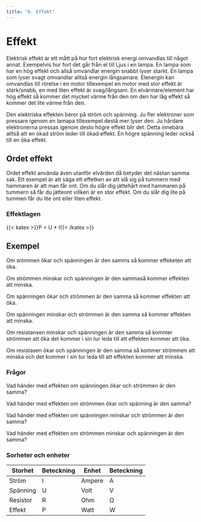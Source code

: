 ```yaml
---
title: "6. Effekt"
---
```

# Effekt

Elektrisk effekt är ett mått på hur fort elektrisk energi omvandlas till något annat. Exempelvis hur fort det går från el till Ljus i en lampa. En lampa som har en hög effekt och allså omvandlar energin snabbt lyser starkt. En lampa som lyser svagt omvandlar alltså energin långsamare. Elenergin kan omvandlas till rörelse i en motor tillexempel en motor med stor effekt är stark/snabb, en med liten effekt är svag/långsam. En elvärmare/element har hög effekt så kommer det mycket värme från den om den har låg effekt så kommer det lite värme från den.

Den elektriska effekten beror på ström och spänning. Ju fler elektroner som pressare igenom en lamapa tillexempel destå mer lyser den. Ju hårdare elektronerna pressas igenom desto högre effekt blir det. Detta innebära alltså att en ökad ström leder till ökad effekt. En högre spänning leder också till en öka effekt.

## Ordet effekt

Ordet effekt använda även utanför elvärden då betyder det nästan samma sak. Ett exempel är att säga ett effetken av att slå sig på tummern med hammaren är att man får ont. Om du slår dig jättehårt med hammaren på tummern så får du jätteont villken är en stor effekt. Om du slår dig lite på tummen får du lite ont eller liten effekt.

### Effektlagen
{{< katex >}}P = U * I{{< /katex >}}


## Exempel

Om srömmen ökar och spänningen är den samms så kommer effeketen att öka.

Om strömmen minskar och spänningen är den sammaså kommer effekten att minska.

Om spänningen ökar och strömmen är den samma så kommer effekten att öka.

Om spänningen minskar och strömmen är den samma så kommer effekten att minska.

Om resistansen minskar och spänningen är den samma så kommer strömmen att öka det kommer i sin tur leda till att effekten kommer att öka.

Om resistasen ökar och spänningen är den samma så kommer strömmen att minska och det kommer i sin tur leda till att effekten kommer att minska.

### Frågor

Vad händer med effekten om spänningen ökar och strömmen är den samma?

Vad händer med effekten om strömmen ökar och spänning är den samma?

Vad händer med effekten om spänningen minskar och strömmen är den samma?

Vad händer med effekten om strömmen minskar och spänningen är den samma?

### Sorheter och enheter
| Storhet     | Beteckning | Enhet       | Beteckning |
| ----------- | ---------- | ----------- | ---------- |
| Ström       | I          | Ampere      | A          |
| Spänning    | U          | Volt        | V          |
| Resistor    | R          | Ohm         | Ω          |
| Effekt      | P          | Watt        | W          |
